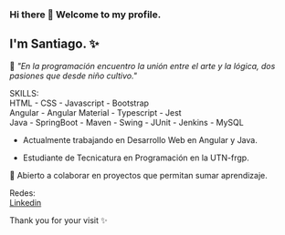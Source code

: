 ### Hi there 👋 Welcome to my profile.

## I'm Santiago. ✨

🌱 *"En la programación encuentro la unión entre el arte y la lógica, dos pasiones que desde niño cultivo."*

SKILLS:<br>
HTML - CSS - Javascript - Bootstrap<br>
Angular - Angular Material - Typescript - Jest<br>
Java - SpringBoot - Maven - Swing - JUnit - Jenkins - MySQL 

- Actualmente trabajando en Desarrollo Web en Angular y Java.

- Estudiante de Tecnicatura en Programación en la UTN-frgp.

💬 Abierto a colaborar en proyectos que permitan sumar aprendizaje.

Redes:<br>
[Linkedin](https://www.linkedin.com/in/santiagocastellani/)

Thank you for your visit ✨



<!--
**SantiagoCastellani/SantiagoCastellani** is a ✨ _special_ ✨ repository because its `README.md` (this file) appears on your GitHub profile.

Here are some ideas to get you started:

- 🔭 I’m currently working on ...
- 🌱 I’m currently learning ...
- 👯 I’m looking to collaborate on ...
- 🤔 I’m looking for help with ...
- 💬 Ask me about ...
- 📫 How to reach me: ...
- 😄 Pronouns: ...
- ⚡ Fun fact: ...
-->
